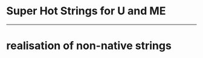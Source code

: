 # Super Hot Strings for U and ME
-----------------------------------
# realisation of non-native strings